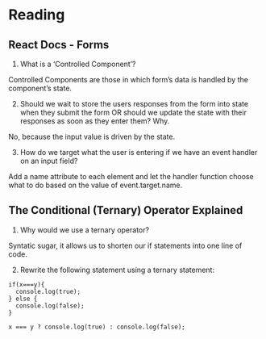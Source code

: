 # Reading

## React Docs - Forms

1. What is a ‘Controlled Component’?

Controlled Components are those in which form’s data is handled by the component’s state.

2. Should we wait to store the users responses from the form into state when they submit the form OR should we update the state with their responses as soon as they enter them? Why.

No, because the input value is driven by the state.

3. How do we target what the user is entering if we have an event handler on an input field?

Add a name attribute to each element and let the handler function choose what to do based on the value of event.target.name.

## The Conditional (Ternary) Operator Explained

1. Why would we use a ternary operator?

Syntatic sugar, it allows us to shorten our if statements into one line of code.

2.  Rewrite the following statement using a ternary statement:
```
if(x===y){
  console.log(true);
} else {
  console.log(false);
}
```
` x === y ? console.log(true) : console.log(false); `
